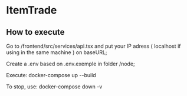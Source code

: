 # ItemTrade

## How to execute

Go to /frontend/src/services/api.tsx and put your IP adress ( localhost if using in the same machine ) on baseURL;

Create a .env based on .env.exemple in folder /node;

Execute: docker-compose up --build

To stop, use: docker-compose down -v

